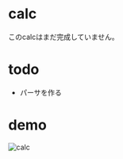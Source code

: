 # calc
このcalcはまだ完成していません。

# todo

- パーサを作る

# demo

![calc](https://user-images.githubusercontent.com/29950288/93455416-47a85680-f917-11ea-92c0-56d29581797d.gif)
